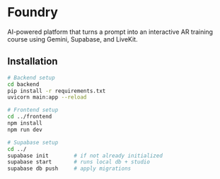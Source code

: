 # Foundry

AI-powered platform that turns a prompt into an interactive AR training course using Gemini, Supabase, and LiveKit.

## Installation

```bash
# Backend setup
cd backend
pip install -r requirements.txt
uvicorn main:app --reload

# Frontend setup
cd ../frontend
npm install
npm run dev

# Supabase setup
cd ../
supabase init        # if not already initialized
supabase start       # runs local db + studio
supabase db push     # apply migrations
